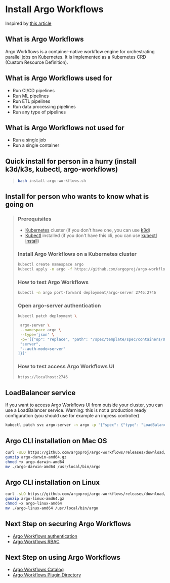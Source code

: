 # Install Argo Workflows

Inspired by [this article](https://argoproj.github.io/argo-workflows/quick-start/)

## What is Argo Workflows

Argo Workflows is a container-native workflow engine for orchestrating parallel jobs on Kubernetes. It is implemented as a Kubernetes CRD (Custom Resource Definition).

## What is Argo Workflows used for

* Run CI/CD pipelines
* Run ML pipelines
* Run ETL pipelines
* Run data processing pipelines
* Run any type of pipelines

## What is Argo Workflows not used for

* Run a single job
* Run a single container

## Quick install for person in a hurry (install k3d/k3s, kubectl, argo-workflows)

>```bash
>bash install-argo-workflows.sh
>```

## Install for person who wants to know what is going on
>
>### Prerequisites
>
>* [Kubernetes](install-k8s.md) cluster (if you don't have one, you can use [k3d](install-k8s.md))
>* [Kubectl](install-kubectl.md) installed (if you don't have this cli, you can use [kubectl install](install-kubectl.md))
>
>### Install Argo Workflows on a Kubernetes cluster
>
>```bash
>kubectl create namespace argo
>kubectl apply -n argo -f https://github.com/argoproj/argo-workflows/releases/download/v3.3.10/install.yaml
>```
>
>### How to test Argo Workflows
>
>```bash
>kubectl -n argo port-forward deployment/argo-server 2746:2746
>```
>
>### Open argo-server authentication
>
>```bash
>kubectl patch deployment \
>
>  argo-server \
>  --namespace argo \
>  --type='json' \
>  -p='[{"op": "replace", "path": "/spec/template/spec/containers/0/args", "value": [
>  "server",
>  "--auth-mode=server"
>]}]'
>```
>
>### How to test access Argo Workflows UI
>
>```bash
>https://localhost:2746
>```
>
## LoadBalancer service
If you want to access Argo Workflows UI from outside your cluster, you can use a LoadBalancer service.
Warning: this is not a production ready configuration (you should use for example an ingress controller)

```bash
kubectl patch svc argo-server -n argo -p '{"spec": {"type": "LoadBalancer"}}'
```

## Argo CLI installation on Mac OS

```bash
curl -sLO https://github.com/argoproj/argo-workflows/releases/download/v3.3.10/argo-darwin-amd64.gz
gunzip argo-darwin-amd64.gz
chmod +x argo-darwin-amd64
mv ./argo-darwin-amd64 /usr/local/bin/argo
```

## Argo CLI installation on Linux

```bash
curl -sLO https://github.com/argoproj/argo-workflows/releases/download/v3.3.10/argo-linux-amd64.gz
gunzip argo-linux-amd64.gz
chmod +x argo-linux-amd64
mv ./argo-linux-amd64 /usr/local/bin/argo
```

## Next Step on securing Argo Workflows

* [Argo Workflows authentication](https://argoproj.github.io/argo-workflows/argo-server-auth-mode/)
* [Argo Workflows RBAC](https://argoproj.github.io/argo-workflows/workflow-rbac/)

## Next Step on using Argo Workflows

* [Argo Workflows Catalog](https://github.com/argoproj-labs/argo-workflows-catalog)
* [Argo Workflows Plugin Directory](https://argoproj.github.io/argo-workflows/plugin-directory/)
